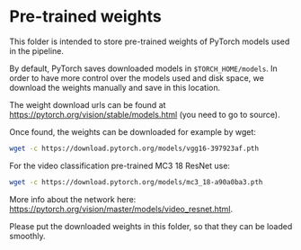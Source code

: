 # Pre-trained weights

This folder is intended to store pre-trained weights of PyTorch models used in the pipeline.

By default, PyTorch saves downloaded models in `$TORCH_HOME/models`.
In order to have more control over the models used and disk space, we download the weights manually and save in this location.

The weight download urls can be found at https://pytorch.org/vision/stable/models.html (you need to go to source).

Once found, the weights can be downloaded for example by wget:
```sh
wget -c https://download.pytorch.org/models/vgg16-397923af.pth
```

For the video classification pre-trained MC3 18 ResNet use:

```sh
wget -c https://download.pytorch.org/models/mc3_18-a90a0ba3.pth
```

More info about the network here: https://pytorch.org/vision/master/models/video_resnet.html.

Please put the downloaded weights in this folder, so that they can be loaded smoothly.